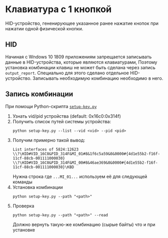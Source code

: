 # Клавиатура с 1 кнопкой
HID-устройство, гененирующее указанное ранее нажатие кнопок при нажатии одной физической кнопки.

## HID
Начиная с Wndows 10 1809 приложениям запрещается записывать данные в HID-устройства, которые являются клавиатурами,
Поэтому установка комбинации клавиш не может быть сделана через запись `output_report`. Специально для этого сделано отдельное HID-устройство.
Записывать необходимую комбинацию необходимо в него.

## Запись комбинации
При помощи Python-скрипта [`setup-key.py`](scripts/README.md)
1. Узнать vid/pid устройства (default: 0x16c0:0x314f) 
2. Получить список путей системы устройства:
    ```shell
    python setup-key.py --list --vid <vid> --pid <pid>
    ```
3. Получим примерно такой вывод:
    ```
    List interfaces of 5824:12623
    \\?\HID#VID_16C0&PID_314F&MI_01#8&1f6c5a59&0&0000#{4d1e55b2-f16f-11cf-88cb-001111000030}
    \\?\HID#VID_16C0&PID_314F&MI_00#8&46ae369&0&0000#{4d1e55b2-f16f-11cf-88cb-001111000030}\KBD
    ```
    Нужна строка где `...MI_01...` используем её для следующей команды
4. Установка комбинации
    ```shell
    python setup-key.py --path "<path>"
    ```
5. Проверка 
    ```shell
    python setup-key.py --path "<path>" --read
    ```
    Должно вернуть такую-же комбинацию (сырые байты) что и при установке